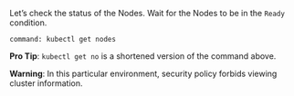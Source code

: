 Let’s check the status of the Nodes. Wait for the Nodes to be in the `Ready` condition.

```workshop:copy
command: kubectl get nodes
```

**Pro Tip**: `kubectl get no` is a shortened version of the command above.

**Warning**: In this particular environment, security policy forbids viewing cluster information.
